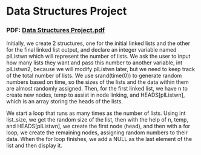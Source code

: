# Data Structures Project
### PDF: [Data Structures Project.pdf](https://github.com/apostolouagg/Data-Structures/files/14547223/Data.Structures.Project.pdf)

Initially, we create 2 structures, one for the initial linked lists and the other for the final linked list output, and declare an integer variable named plListwn which will represent the number of lists. We ask the user to input how many lists they want and pass this number to another variable, int plListwn2, because we will modify plListwn later, but we need to keep track of the total number of lists. We use srand(time(0)) to generate random numbers based on time, so the sizes of the lists and the data within them are almost randomly assigned. Then, for the first linked list, we have n to create new nodes, temp to assist in node linking, and HEADS[plListwn], which is an array storing the heads of the lists. 

We start a loop that runs as many times as the number of lists. Using int list_size, we get the random size of the list, then with the help of n, temp, and HEADS[plListwn], we create the first node (head), and then with a for loop, we create the remaining nodes, assigning random numbers to their data. When the for loop finishes, we add a NULL as the last element of the list and then display it.
